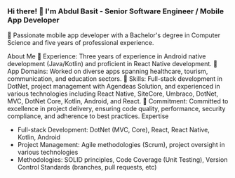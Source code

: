 ### Hi there! 👋 I'm Abdul Basit - Senior Software Engineer / Mobile App Developer

🚀 Passionate mobile app developer with a Bachelor's degree in Computer Science and five years of professional experience.

About Me
 💼 Experience: 
Three years of experience in Android native development (Java/Kotlin) and proficient in React Native development.
 📱 App Domains: 
Worked on diverse apps spanning healthcare, tourism, communication, and education sectors.
 🌟 Skills: 
Full-stack development in DotNet, project management with Agendeas Solution, and experienced in various technologies including React Native, SiteCore, Umbraco, DotNet, MVC, DotNet Core, Kotlin, Android, and React.
 📢 Commitment: 
Committed to excellence in project delivery, ensuring code quality, performance, security compliance, and adherence to best practices.
Expertise
- Full-stack Development: DotNet (MVC, Core), React, React Native, Kotlin, Android
- Project Management: Agile methodologies (Scrum), project oversight in various technologies
- Methodologies: SOLID principles, Code Coverage (Unit Testing), Version Control Standards (branches, pull requests, etc)
